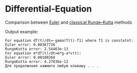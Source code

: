 # Differential-Equation
Сomparison between [Euler](https://en.wikipedia.org/wiki/Euler_method) and [classical Runge–Kutta](https://en.wikipedia.org/wiki/Runge%E2%80%93Kutta_methods) methods

Output example:
```
For equation dT(t)/dt=-gama(T(t)-T1) where T1 is constatnt:
Euler error: 0.00367726
RungeKutta error: 2.54463e-13
For equation m*dT(t)/dt=m*g-a*v(t):
Euler error: 0.00180268
RungeKutta error: 4.27036e-12
Для продолжения нажмите любую клавишу . . .
```
